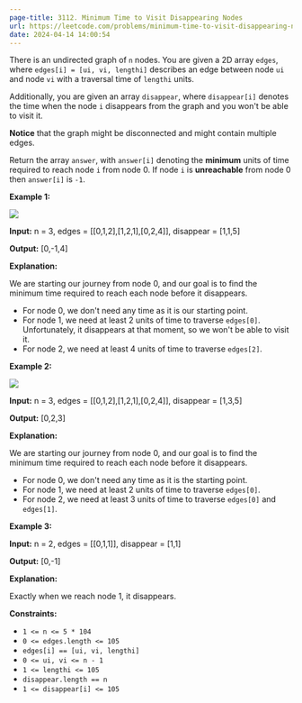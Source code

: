 ```yaml
---
page-title: 3112. Minimum Time to Visit Disappearing Nodes
url: https://leetcode.com/problems/minimum-time-to-visit-disappearing-nodes/description/
date: 2024-04-14 14:00:54
---
```

There is an undirected graph of `n` nodes. You are given a 2D array `edges`, where `edges[i] = [ui, vi, lengthi]` describes an edge between node `ui` and node `vi` with a traversal time of `lengthi` units.

Additionally, you are given an array `disappear`, where `disappear[i]` denotes the time when the node `i` disappears from the graph and you won't be able to visit it.

**Notice** that the graph might be disconnected and might contain multiple edges.

Return the array `answer`, with `answer[i]` denoting the **minimum** units of time required to reach node `i` from node 0. If node `i` is **unreachable** from node 0 then `answer[i]` is `-1`.

**Example 1:**

![](https://assets.leetcode.com/uploads/2024/03/09/example1.png)

**Input:** n = 3, edges = \[\[0,1,2\],\[1,2,1\],\[0,2,4\]\], disappear = \[1,1,5\]

**Output:** \[0,-1,4\]

**Explanation:**

We are starting our journey from node 0, and our goal is to find the minimum time required to reach each node before it disappears.

-   For node 0, we don't need any time as it is our starting point.
-   For node 1, we need at least 2 units of time to traverse `edges[0]`. Unfortunately, it disappears at that moment, so we won't be able to visit it.
-   For node 2, we need at least 4 units of time to traverse `edges[2]`.

**Example 2:**

![](https://assets.leetcode.com/uploads/2024/03/09/example2.png)

**Input:** n = 3, edges = \[\[0,1,2\],\[1,2,1\],\[0,2,4\]\], disappear = \[1,3,5\]

**Output:** \[0,2,3\]

**Explanation:**

We are starting our journey from node 0, and our goal is to find the minimum time required to reach each node before it disappears.

-   For node 0, we don't need any time as it is the starting point.
-   For node 1, we need at least 2 units of time to traverse `edges[0]`.
-   For node 2, we need at least 3 units of time to traverse `edges[0]` and `edges[1]`.

**Example 3:**

**Input:** n = 2, edges = \[\[0,1,1\]\], disappear = \[1,1\]

**Output:** \[0,-1\]

**Explanation:**

Exactly when we reach node 1, it disappears.

**Constraints:**

-   `1 <= n <= 5 * 104`
-   `0 <= edges.length <= 105`
-   `edges[i] == [ui, vi, lengthi]`
-   `0 <= ui, vi <= n - 1`
-   `1 <= lengthi <= 105`
-   `disappear.length == n`
-   `1 <= disappear[i] <= 105`